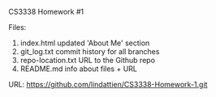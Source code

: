 CS3338 Homework #1 

  Files: 
1) index.html 
  updated 'About Me' section 
2) git_log.txt 
  commit history for all branches 
3) repo-location.txt 
  URL to the Github repo 
4) README.md 
  info about files + URL 

  URL: https://github.com/lindattien/CS3338-Homework-1.git

